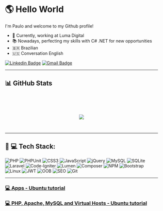 <h1> 🌎 Hello World</h1>

<p>
    I'm Paulo and welcome to my Github profile!
</p>

<ul>
    <li>💪 Currently, working at Luma Digital</li>
    <li>📚 Nowadays, perfecting my skills with C# .NET for new opportunities</li>
    <li>🇧🇷 Brazilian</li>
    <li>🇺🇸 Conversation English </li>
</ul>

[![Linkedin Badge](https://img.shields.io/badge/-Paulo%20Silva-blue?style=flat-square&logo=Linkedin&logoColor=white&link=https://www.linkedin.com/in/tgmarinho/)](https://www.linkedin.com/in/paulo-henrique-almeida-silva-9234171b3/) [![Gmail Badge](https://img.shields.io/badge/-pauloecomercial367@gmail.com-c14438?style=flat-square&logo=Gmail&logoColor=white&link=mailto:pauloecomercial367@gmail.com)](mailto:caio1525pereira@gmail.com)

<hr>

## 📊 GitHub Stats

<div align="center">
    <br>
<!-- <img height="180em" src="https://github-readme-stats.vercel.app/api/top-langs/?username=Paulo3678&layout=compact&langs_count=7&theme=monokai"/> -->
    <br><br>

![](https://github-readme-streak-stats.herokuapp.com/?user=paulo3678&theme=monokai&hide_border=false)<br/>
</div>
<br>

<hr>  

## 🧒 💻 Tech Stack:

![PHP](https://img.shields.io/badge/php-%23777BB4.svg?style=for-the-badge&logo=php&logoColor=white) ![PHPUnit](https://img.shields.io/badge/phpunit-%23777BB4.svg?style=for-the-badge&logo=test&logoColor=white) ![CSS3](https://img.shields.io/badge/css3-%231572B6.svg?style=for-the-badge&logo=css3&logoColor=white) ![JavaScript](https://img.shields.io/badge/javascript-%23323330.svg?style=for-the-badge&logo=javascript&logoColor=%23F7DF1E) ![jQuery](https://img.shields.io/badge/jquery-%230769AD.svg?style=for-the-badge&logo=jquery&logoColor=white) ![MySQL](https://img.shields.io/badge/mysql-%2300f.svg?style=for-the-badge&logo=mysql&logoColor=white) ![SQLite](https://img.shields.io/badge/sqlite-%2307405e.svg?style=for-the-badge&logo=sqlite&logoColor=white) ![Laravel](https://img.shields.io/badge/laravel-%23FF2D20.svg?style=for-the-badge&logo=laravel&logoColor=white) ![Code-Igniter](https://img.shields.io/badge/CodeIgniter-%23EF4223.svg?style=for-the-badge&logo=codeIgniter&logoColor=white) ![Lumen](https://img.shields.io/badge/Lumen-%23EF4223.svg?style=for-the-badge&logo=lumen&logoColor=white) ![Composer](https://img.shields.io/badge/composer-%23000000.svg?style=for-the-badge&logo=composer&logoColor=white) ![NPM](https://img.shields.io/badge/NPM-%23000000.svg?style=for-the-badge&logo=npm&logoColor=white) ![Bootstrap](https://img.shields.io/badge/bootstrap-%23563D7C.svg?style=for-the-badge&logo=bootstrap&logoColor=white) ![Linux](https://img.shields.io/badge/Linux-FCC624?style=for-the-badge&logo=linux&logoColor=black) ![JWT](https://img.shields.io/badge/JWT-black?style=for-the-badge&logo=JSON%20web%20tokens) ![OOB](https://img.shields.io/badge/Orientacao%20A%20Objetos-black?style=for-the-badge&logo=Orientacao%20A%20Objetos%20web%20tokens) ![SEO](https://img.shields.io/badge/SEO-FCC624?style=for-the-badge&logo=seo&logoColor=black) ![Git](https://img.shields.io/badge/git-%23F05033.svg?style=for-the-badge&logo=git&logoColor=white)



</div>

<hr>

### <a href="https://github.com/Paulo3678/Ubuntu_Apps">💻 Apps - Ubuntu tutorial</a> 
### <a href="https://github.com/Paulo3678/Ubuntu_Config">💻 PHP, Apache, MySQL and Virtual Hosts - Ubuntu tutorial</a>
